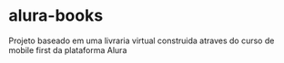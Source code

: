 # alura-books
Projeto baseado em uma livraria virtual construida atraves do curso de mobile first da plataforma Alura 
